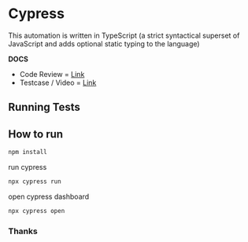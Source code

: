 # Cypress
This automation is written in TypeScript (a strict syntactical superset of JavaScript and adds optional static typing to the language)

**DOCS**
* Code Review = [Link](https://github.com/mhdnurfaizzy/Cypress-typescript/blob/master/codeReview.md)
* Testcase / Video = [Link](https://docs.google.com/spreadsheets/d/1X9CkCVOuEz29Kpf8IEGu8_CewKsaUBUjt2mpQMl_ulA/edit?usp=sharing)

## Running Tests

## How to run

```bash
npm install
```

run cypress
```bash
npx cypress run
```

open cypress dashboard
```bash
npx cypress open
```

### Thanks
